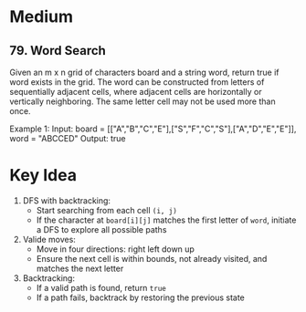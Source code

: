 # Medium
## 79. Word Search
Given an m x n grid of characters board and a string word, return true if word exists in the grid.
The word can be constructed from letters of sequentially adjacent cells, where adjacent cells are horizontally or vertically neighboring. The same letter cell may not be used more than once.

Example 1:
Input: board = [["A","B","C","E"],["S","F","C","S"],["A","D","E","E"]], word = "ABCCED"
Output: true

# Key Idea
1. DFS with backtracking:
    - Start searching from each cell `(i, j)`
    - If the character at `board[i][j]` matches the first letter of `word`, initiate a DFS to explore all possible paths
2. Valide moves:
    - Move in four directions: right left down up
    - Ensure the next cell is within bounds, not already visited, and matches the next letter
3. Backtracking:
    - If a valid path is found, return `true`
    - If a path fails, backtrack by restoring the previous state
